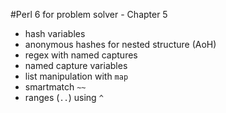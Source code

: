 

#Perl 6 for problem solver - Chapter 5


   * hash variables
   * anonymous hashes for nested structure (AoH)
   * regex with named captures
   * named capture variables
   * list manipulation with `map`
   * smartmatch `~~`
   * ranges (`..`) using `^`